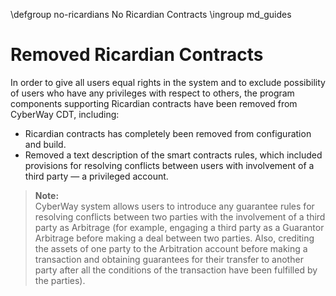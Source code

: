  \defgroup no-ricardians No Ricardian Contracts
 \ingroup md_guides

# Removed Ricardian Contracts

In order to give all users equal rights in the system and to exclude possibility of users who have any privileges with respect to others, the program components supporting Ricardian contracts have been removed from CyberWay CDT, including:
  * Ricardian contracts has completely been removed from configuration and build.
  * Removed a text description of the smart contracts rules, which included provisions for resolving conflicts between users with involvement of a third party — a privileged account.  

> **Note:**  
> CyberWay system allows users to introduce any guarantee rules for resolving conflicts between two parties with the involvement of a third party as Arbitrage (for example, engaging a third party as a Guarantor Arbitrage before making a deal between two parties. Also, crediting the assets of one party to the Arbitration account before making a transaction and obtaining guarantees for their transfer to another party after all the conditions of the transaction have been fulfilled by the parties).

